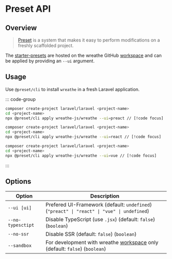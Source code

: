 # Preset API

## Overview

> [Preset](https://preset.dev/) is a system that makes it easy to perform modifications on a freshly scaffolded project.

The [starter-presets](https://github.com/wreathe-js/wreathe/tree/main/packages/presets) are hosted on the wreathe GitHub [workspace](https://github.com/wreathe-js/wreathe) and can be applied by providing an `--ui` argument.

## Usage

Use `@preset/cli` to install `wreathe` in a fresh Laravel application.

::: code-group

```bash [Preact]
composer create-project laravel/laravel <project-name>
cd <project-name>
npx @preset/cli apply wreathe-js/wreathe --ui=preact // [!code focus]
```

```bash [React]
composer create-project laravel/laravel <project-name>
cd <project-name>
npx @preset/cli apply wreathe-js/wreathe --ui=react // [!code focus]
```

```bash [Vue]
composer create-project laravel/laravel <project-name>
cd <project-name>
npx @preset/cli apply wreathe-js/wreathe --ui=vue // [!code focus]
```

:::

## Options

| Option            | Description                                                    |
| ----------------- | -------------------------------------------------------------- |
| `--ui [ui]`       | Prefered UI-Framework (default: `undefined`) (`"preact" \| "react" \| "vue" \| undefined`) |
| `--no-typesctipt` | Disable TypeScript (use `.jsx`) (default: `false`) (`boolean`) |
| `--no-ssr`        | Disable SSR (default: `false`) (`boolean`) |
| `--sandbox`       | For development with wreathe [workspace](https://github.com/wreathe-js/wreathe) only (default: `false`) (`boolean`) |
